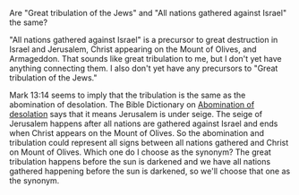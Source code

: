 Are "Great tribulation of the Jews" and "All nations gathered against Israel" the same?

"All nations gathered against Israel" is a precursor to great destruction in Israel
and Jerusalem, Christ appearing on the Mount of Olives, and Armageddon. That sounds like
great tribulation to me, but I don't yet have anything connecting them. I also don't
yet have any precursors to "Great tribulation of the Jews."

Mark 13:14 seems to imply that the tribulation is the same as the abomination of
desolation. The Bible Dictionary on [Abomination of desolation](https://www.lds.org/scriptures/bd/abomination-of-desolation?lang=eng) says that it means Jerusalem is under seige.
The seige of Jerusalem happens after all nations are gathered against Israel and
ends when Christ appears on the Mount of Olives. So the abomination and tribulation
could represent all signs between all nations gathered and Christ on Mount of Olives.
Which one do I choose as the synonym? The great tribulation happens before the sun is
darkened and we have all nations gathered happening before the sun is darkened, so
we'll choose that one as the synonym.
